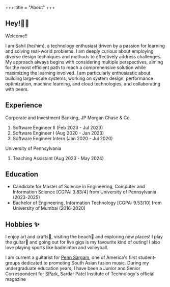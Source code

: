 +++
title = "About"
+++

## Hey!👋🏽

Welcome!!

I am Sahil (he/him), a technology enthusiast driven by a passion for learning and solving real-world problems. I am deeply curious about employing diverse design techniques and methods to effectively address challenges. My approach always begins with considering multiple perspectives, aiming for the most efficient path to reach a comprehensive solution while maximizing the learning involved. I am particularly enthusiastic about building large-scale systems, working on system design, performance optimization, machine learning, and cloud technologies, and collaborating with peers.


## Experience
Corporate and Investment Banking, JP Morgan Chase & Co.
1. Software Engineer II             (Feb 2023 - Jul 2023)
2. Software Engineer I              (Aug 2020 - Jan 2023)
3. Software Engineer Intern         (Jan 2020 - Jul 2020)

University of Pennsylvania
1. Teaching Assistant               (Aug 2023 - May 2024)


## Education
- Candidate for Master of Science in Engineering, Computer and Information Science [CGPA: 3.83/4] from University of Pennsylvania (2023-2025)
- Bachelor of Engineering, Information Technology [CGPA: 9.53/10] from University of Mumbai (2016-2020)


## Hobbies ✨

I enjoy art and crafts🎨, visiting the beach🌊 and exploring new places! I play the guitar🎸 and going out for live gigs is my favourite kind of outing! I also love playing sports like badminton and volleyball.

I am current a guitarist for [Penn Sargam](https://upennsargam.wixsite.com/home), one of America's first student-groups dedicated to promoting South Asian fusion music. During my undergraduate education years, I have been a Junior and Senior Correspondent for [SPark](https://spark.spit.ac.in/), Sardar Patel Institute of Technology's official magazine






